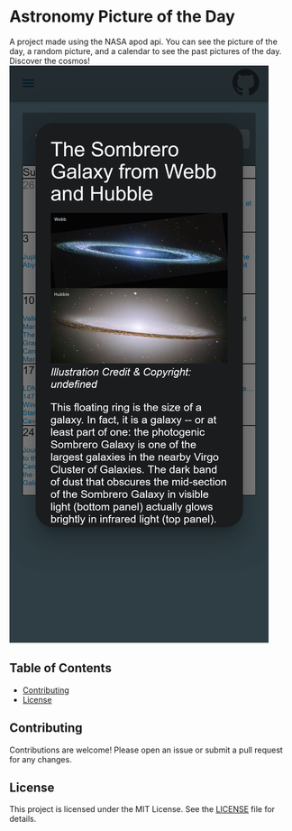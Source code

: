 # Astronomy Picture of the Day

A project made using the NASA apod api. You can see the picture of the day, a random picture, and a calendar to see the past pictures of the day. Discover the cosmos!
![alt text](images/cal.png)

## Table of Contents

- [Contributing](#contributing)
- [License](#license)

## Contributing
Contributions are welcome! Please open an issue or submit a pull request for any changes.

## License
This project is licensed under the MIT License. See the [LICENSE](LICENSE) file for details.